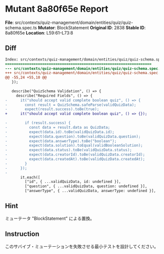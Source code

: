 # Mutant 8a80f65e Report

**File**: src/contexts/quiz-management/domain/entities/quiz/quiz-schema.spec.ts
**Mutator**: BlockStatement
**Original ID**: 2838
**Stable ID**: 8a80f65e
**Location**: L59:61–L73:8

## Diff

```diff
Index: src/contexts/quiz-management/domain/entities/quiz/quiz-schema.spec.ts
===================================================================
--- src/contexts/quiz-management/domain/entities/quiz/quiz-schema.spec.ts	original
+++ src/contexts/quiz-management/domain/entities/quiz/quiz-schema.spec.ts	mutated #2838
@@ -55,24 +55,10 @@
   });
 
   describe("QuizSchema Validation", () => {
     describe("Required Fields", () => {
-      it("should accept valid complete boolean quiz", () => {
-        const result = QuizSchema.safeParse(validQuizData);
-        expect(result.success).toBe(true);
+      it("should accept valid complete boolean quiz", () => {});
 
-        if (result.success) {
-          const data = result.data as QuizData;
-          expect(data.id).toBe(validQuizData.id);
-          expect(data.question).toBe(validQuizData.question);
-          expect(data.answerType).toBe("boolean");
-          expect(data.solution).toEqual(validBooleanSolution);
-          expect(data.status).toBe(validQuizData.status);
-          expect(data.creatorId).toBe(validQuizData.creatorId);
-          expect(data.createdAt).toBe(validQuizData.createdAt);
-        }
-      });
-
       it.each([
         ["id", { ...validQuizData, id: undefined }],
         ["question", { ...validQuizData, question: undefined }],
         ["answerType", { ...validQuizData, answerType: undefined }],
```

## Hint

ミューテータ "BlockStatement" による置換。

## Instruction

このサバイブ・ミューテーションを失敗させる最小テストを設計してください。
